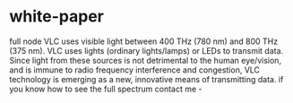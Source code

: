 # white-paper
full node 
VLC uses visible light between 400 THz (780 nm) and 800 THz (375 nm). VLC uses lights (ordinary lights/lamps) or LEDs to transmit data. Since light from these sources is not detrimental to the human eye/vision, and is immune to radio frequency interference and congestion, VLC technology is emerging as a new, innovative means of transmitting data.
if you know how to see the full spectrum contact me -  
